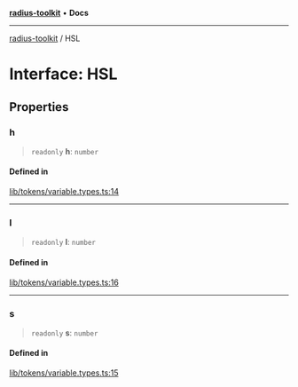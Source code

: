 [**radius-toolkit**](../README.md) • **Docs**

***

[radius-toolkit](../globals.md) / HSL

# Interface: HSL

## Properties

### h

> `readonly` **h**: `number`

#### Defined in

[lib/tokens/variable.types.ts:14](https://github.com/rangle/radius-token-tango/blob/5b6e6f5adbda55f8c41a4c8308d1d8885a9b9a2f/packages/radius-toolkit/src/lib/tokens/variable.types.ts#L14)

***

### l

> `readonly` **l**: `number`

#### Defined in

[lib/tokens/variable.types.ts:16](https://github.com/rangle/radius-token-tango/blob/5b6e6f5adbda55f8c41a4c8308d1d8885a9b9a2f/packages/radius-toolkit/src/lib/tokens/variable.types.ts#L16)

***

### s

> `readonly` **s**: `number`

#### Defined in

[lib/tokens/variable.types.ts:15](https://github.com/rangle/radius-token-tango/blob/5b6e6f5adbda55f8c41a4c8308d1d8885a9b9a2f/packages/radius-toolkit/src/lib/tokens/variable.types.ts#L15)
